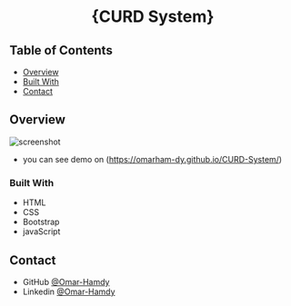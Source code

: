 <h1 align="center">{CURD System}</h1>


<!-- TABLE OF CONTENTS -->

## Table of Contents

- [Overview](#overview)
- [Built With](#built-with)
- [Contact](#contact)

<!-- OVERVIEW -->

## Overview

![screenshot](https://raw.githubusercontent.com/OmarHam-dy/CURD-System/main/CURDsystem.png)


- you can see demo on (https://omarham-dy.github.io/CURD-System/)

### Built With

<!-- This section should list any major frameworks that you built your project using. Here are a few examples.-->

- HTML
- CSS
- Bootstrap
- javaScript



## Contact

- GitHub [@Omar-Hamdy](https://github.com/OmarHam-dy)
- Linkedin [@Omar-Hamdy](https://www.linkedin.com/in/omar-hamdy-159602250?utm_source=share&utm_campaign=share_via&utm_content=profile&utm_medium=android_app)
